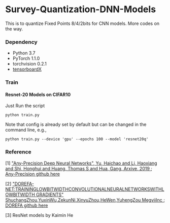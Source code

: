 # Survey-Quantization-DNN-Models
This is to quantize Fixed Points 8/4/2bits for CNN models. More codes on the way. 


### Dependency 
* Python 3.7
* PyTorch 1.1.0
* torchvision 0.2.1
* [tensorboardX](https://github.com/lanpa/tensorboardX)


### Train
#### Resnet-20 Models on CIFAR10
Just Run the script
 ```
 python train.py 
 ```
Note that config is already set by default but can be changed in the command line, e.g., 

 ```
 python train.py --device 'gpu' --epochs 100 --model 'resnet20q' 
 ```
 
 ### Reference 
 
 [1] [ "Any-Precision Deep Neural Networks", Yu, Haichao and Li, Haoxiang and Shi, Honghui and Huang, Thomas S and Hua, Gang, Arxive, 2019 ](https://arxiv.org/abs/1911.07346);   
       [ Any-Precision github here ](https://raw.githubusercontent.com/SHI-Labs/Any-Precision-DNNs)
 
 [2] [ "DOREFA-NET:TRAININGLOWBITWIDTHCONVOLUTIONALNEURALNETWORKSWITHLOWBITWIDTH GRADIENTS" ShuchangZhou,YuxinWu,ZekunNi,XinyuZhou,HeWen,YuhengZou MegviiInc ](https://arxiv.org/pdf/1606.06160.pdf); 
       [ DOREFA github here ]( https://github.com/zzzxxxttt/pytorch_DoReFaNet )
 
 [3] ResNet models by Kaimin He
